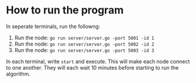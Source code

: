 <h1>How to run the program </h1>

In seperate terminals, run the followng:
1. Run the node: `go run server/server.go -port 5001 -id 1`
2. Run the node: `go run server/server.go -port 5002 -id 2`
3. Run the node: `go run server/server.go -port 5003 -id 3`

In each terminal, write `start` and execute. 
This will make each node connect to one another. They will each wait 10 minutes before starting to run the algorithm. 
